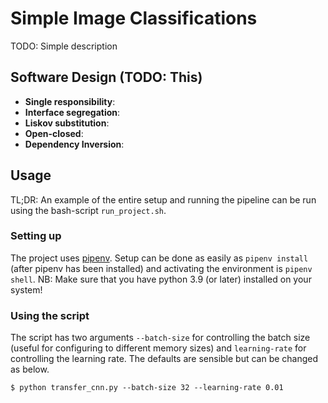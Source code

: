 # Simple Image Classifications 
TODO: Simple description


## Software Design (TODO: This)
- **Single responsibility**: 
- **Interface segregation**: 
- **Liskov substitution**: 
- **Open-closed**: 
- **Dependency Inversion**:

## Usage 
TL;DR: An example of the entire setup and running the pipeline can be run using the bash-script `run_project.sh`. 

### Setting up
The project uses [pipenv](https://pipenv-fork.readthedocs.io/en/latest/basics.html). Setup can be done as easily as `pipenv install` (after pipenv has been installed) and activating the environment is `pipenv shell`. NB: Make sure that you have python 3.9 (or later) installed on your system!

### Using the script
The script has two arguments `--batch-size` for controlling the batch size (useful for configuring to different memory sizes) and `learning-rate` for controlling the learning rate. The defaults are sensible but can be changed as below.

```console
$ python transfer_cnn.py --batch-size 32 --learning-rate 0.01
```

